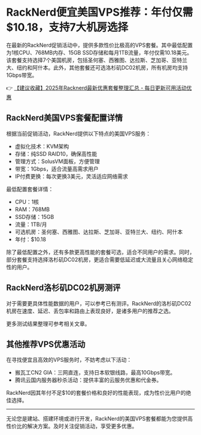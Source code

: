 # RackNerd便宜美国VPS推荐：年付仅需$10.18，支持7大机房选择

在最新的RackNerd促销活动中，提供多款性价比极高的VPS套餐。其中最低配置为1核CPU、768MB内存、15GB SSD存储和每月1TB流量，年付仅需10.18美元。该套餐支持选择7个美国机房，包括圣何塞、西雅图、达拉斯、芝加哥、亚特兰大、纽约和阿什本。此外，其他套餐还可选洛杉矶DC02机房，所有机房均支持1Gbps带宽。

👉 [【建议收藏】2025年Racknerd最新优惠套餐整理汇总 - 每日更新可用活动优惠](https://bit.ly/Rack_Nerd)

## RackNerd美国VPS套餐配置详情

根据当前促销活动，RackNerd提供以下特点的美国VPS服务：

- 虚拟化技术：KVM架构
- 存储：纯SSD RAID10，确保高性能
- 管理方式：SolusVM面板，方便管理
- 带宽：1Gbps，适合流量高需求用户
- IP付费更换：每次更换3美元，灵活适应网络需求

最低配置套餐详情：
- CPU：1核
- RAM：768MB
- SSD存储：15GB
- 流量：1TB/月
- 可选机房：圣何塞、西雅图、达拉斯、芝加哥、亚特兰大、纽约、阿什本
- 年付：$10.18

除了最低配置之外，还有多款更高性能的套餐可选，适合不同用户的需求。同时，部分套餐支持选择洛杉矶DC02机房，更适合需要低延迟或大流量且关心网络稳定性的用户。

## RackNerd洛杉矶DC02机房测评

对于需要更具体性能数据的用户，可以参考已有测评。RackNerd的洛杉矶DC02机房在速度、延迟、丢包率和路由上表现良好，是诸多用户的推荐之选。

更多测试结果整理可参考相关文章。

## 其他推荐VPS优惠活动

在寻找便宜且高效的VPS服务时，不妨考虑以下活动：
- 搬瓦工CN2 GIA：三网直连，支持日本软银线路，最高10Gbps带宽。
- 腾讯云国内服务器秒杀活动：提供丰富的云服务优惠和代金券。

RackNerd因其年付不足$10的套餐价格和良好的性能表现，成为性价比用户的绝佳选择。

---
无论您是建站、搭建环境或进行开发，RackNerd的美国VPS套餐都能为您提供高性价比的解决方案。及时关注促销活动，享受更多优惠。